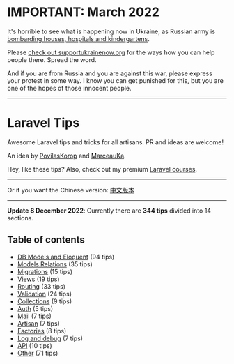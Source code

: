 # IMPORTANT: March 2022

It's horrible to see what is happening now in Ukraine, as Russian army is [bombarding houses, hospitals and kindergartens](https://twitter.com/DavidCornDC/status/1501620037785997316).

Please [check out supportukrainenow.org](https://supportukrainenow.org/) for the ways how you can help people there. Spread the word.

And if you are from Russia and you are against this war, please express your protest in some way. I know you can get punished for this, but you are one of the hopes of those innocent people.

---

# Laravel Tips

Awesome Laravel tips and tricks for all artisans. PR and ideas are welcome!

An idea by [PovilasKorop](https://github.com/PovilasKorop) and [MarceauKa](https://github.com/MarceauKa).

Hey, like these tips? Also, check out my premium [Laravel courses](https://laraveldaily.com/courses?utm_source=github&utm_campaign=laravel-tips).

---

Or if you want the Chinese version:
[中文版本](https://github.com/Lysice/laravel-tips-chinese/blob/master/README-zh.md)

---
**Update 8 December 2022**: Currently there are **344 tips** divided into 14 sections.

## Table of contents

- [DB Models and Eloquent](db-models-and-eloquent.md) (94 tips)
- [Models Relations](models-relations.md) (35 tips)
- [Migrations](migrations.md) (15 tips)
- [Views](views.md) (19 tips)
- [Routing](routing.md) (33 tips)
- [Validation](validation.md) (24 tips)
- [Collections](collections.md) (9 tips)
- [Auth](auth.md) (5 tips)
- [Mail](mail.md) (7 tips)
- [Artisan](artisan.md) (7 tips)
- [Factories](factories.md) (8 tips)
- [Log and debug](log-and-debug.md) (7 tips)
- [API](api.md) (10 tips)
- [Other](other.md) (71 tips)
